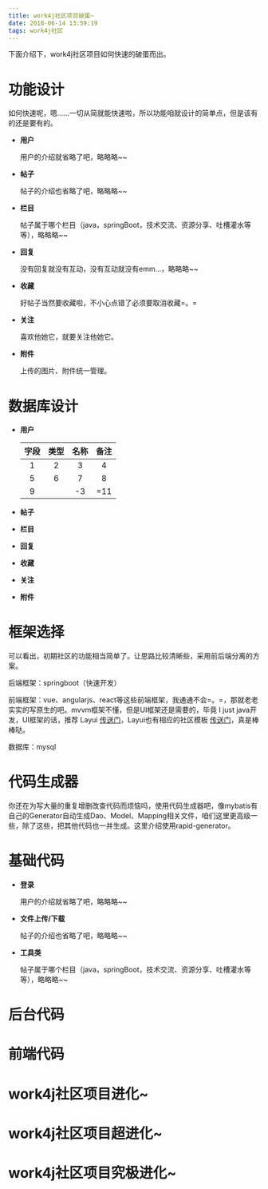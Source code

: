 ```yaml
---
title: work4j社区项目破蛋~
date: 2018-06-14 13:59:19
tags: work4j社区
---
```


下面介绍下，work4j社区项目如何快速的破蛋而出。

# 功能设计

如何快速呢，嗯......一切从简就能快速啦，所以功能咱就设计的简单点，但是该有的还是要有的。

- **用户**

  用户的介绍就省略了吧，略略略~~

- **帖子**

  帖子的介绍也省略了吧，略略略~~

- **栏目**

  帖子属于哪个栏目（java，springBoot，技术交流、资源分享、吐槽灌水等等），略略略~~

- **回复**

  没有回复就没有互动，没有互动就没有emm...，略略略~~

- **收藏**

  好帖子当然要收藏啦，不小心点错了必须要取消收藏=。=

- **关注**

  喜欢他她它，就要关注他她它。

- **附件**

  上传的图片、附件统一管理。

# 数据库设计

- **用户**

  | 字段 | 类型 | 名称 | 备注 |
  | :--: | :--: | :--: | :--: |
  |  1   |  2   |  3   |  4   |
  |  5   |  6   |  7   |  8   |
  |  9   |      |  -3  | =11  |


- **帖子**

  

- **栏目**

  

- **回复**

  

- **收藏**

  

- **关注**

  

- **附件**

  




# 框架选择

可以看出，初期社区的功能相当简单了。让思路比较清晰些，采用前后端分离的方案。

后端框架：springboot（快速开发）

前端框架：vue、angularjs、react等这些前端框架，我通通不会=。=，那就老老实实的写原生的吧。mvvm框架不懂，但是UI框架还是需要的，毕竟 I just java开发，UI框架的话，推荐 Layui [传送门](https://www.layui.com/)，Layui也有相应的社区模板 [传送门](https://www.layui.com/template/fly/)，真是棒棒哒。

数据库：mysql

# 代码生成器

你还在为写大量的重复增删改查代码而烦恼吗，使用代码生成器吧，像mybatis有自己的Generator自动生成Dao、Model、Mapping相关文件，咱们这里更高级一些，除了这些，把其他代码也一并生成。这里介绍使用rapid-generator。

# 基础代码

- **登录**

  用户的介绍就省略了吧，略略略~~

- **文件上传/下载**

  帖子的介绍也省略了吧，略略略~~

- **工具类**

  帖子属于哪个栏目（java，springBoot，技术交流、资源分享、吐槽灌水等等），略略略~~

# 后台代码

# 前端代码

# work4j社区项目进化~

# work4j社区项目超进化~

# work4j社区项目究极进化~

